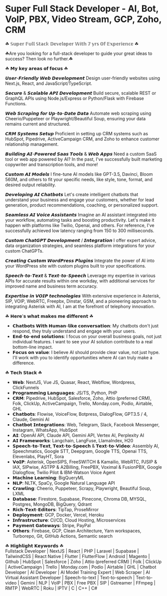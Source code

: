 <h1>Super Full Stack Developer - AI, Bot, VoIP, PBX, Video Stream, GCP, Zoho, CRM </h1>

☘ 𝕊𝕦𝕡𝕖𝕣 𝔽𝕦𝕝𝕝 𝕊𝕥𝕒𝕔𝕜 𝔻𝕖𝕧𝕖𝕝𝕠𝕡𝕖𝕣 𝕎𝕚𝕥𝕙 𝟟 𝕪𝕣𝕤 𝕆𝕗 𝔼𝕩𝕡𝕖𝕣𝕚𝕖𝕟𝕔𝕖 ☘

☘Are you looking for a full-stack developer to guide your great ideas to success? Then look no further.☘

☘ 𝗠𝘆 𝗸𝗲𝘆 𝗮𝗿𝗲𝗮𝘀 𝗼𝗳 𝗳𝗼𝗰𝘂𝘀 ☘

𝙐𝙨𝙚𝙧-𝙁𝙧𝙞𝙚𝙣𝙙𝙡𝙮 𝙒𝙚𝙗 𝘿𝙚𝙫𝙚𝙡𝙤𝙥𝙢𝙚𝙣𝙩
Design user-friendly websites using Next.js, React, and JavaScript/TypeScript.

𝙎𝙚𝙘𝙪𝙧𝙚 & 𝙎𝙘𝙖𝙡𝙖𝙗𝙡𝙚 𝘼𝙋𝙄 𝘿𝙚𝙫𝙚𝙡𝙤𝙥𝙢𝙚𝙣𝙩
Build secure, scalable REST or GraphQL APIs using Node.js/Express or Python/Flask with Firebase Functions.

𝙒𝙚𝙗 𝙎𝙘𝙧𝙖𝙥𝙞𝙣𝙜 𝙛𝙤𝙧 𝙐𝙥-𝙩𝙤-𝘿𝙖𝙩𝙚 𝘿𝙖𝙩𝙖
Automate web scraping using Cheerio/Puppeteer or Playwright/Beautiful Soup, ensuring your data remains current and structured.

𝘾𝙍𝙈 𝙎𝙮𝙨𝙩𝙚𝙢𝙨 𝙎𝙚𝙩𝙪𝙥
Proficient in setting up CRM systems such as HubSpot, Pipedrive, ActiveCampaign CRM, and Zoho to enhance customer relationship management.

𝘽𝙪𝙞𝙡𝙙𝙞𝙣𝙜 𝘼𝙄-𝙋𝙤𝙬𝙚𝙧𝙚𝙙 𝙎𝙖𝙖𝙨 𝙏𝙤𝙤𝙡𝙨 & 𝙒𝙚𝙗 𝘼𝙥𝙥𝙨
Need a custom SaaS tool or web app powered by AI? In the past, I've successfully built marketing copywriter and transcription tools, and more!

𝘾𝙪𝙨𝙩𝙤𝙢 𝘼𝙄 𝙈𝙤𝙙𝙚𝙡𝙨
I fine-tune AI models like GPT-3.5, Davinci, Bloom 560M, and others to fit your specific needs, like style, tone, format, and desired output reliability.

𝘿𝙚𝙫𝙚𝙡𝙤𝙥𝙞𝙣𝙜 𝘼𝙄 𝘾𝙝𝙖𝙩𝙗𝙤𝙩𝙨
Let's create intelligent chatbots that understand your business and engage your customers, whether for lead generation, product recommendations, coaching, or personalized support.

𝙎𝙚𝙖𝙢𝙡𝙚𝙨𝙨 𝘼𝙄 𝙑𝙤𝙞𝙘𝙚 𝘼𝙨𝙨𝙞𝙨𝙩𝙖𝙣𝙩𝙨
Imagine an AI assistant integrated into your workflow, automating tasks and boosting productivity. Let's make it happen with platforms like Twilio, Openai, and others. For reference, I've successfully achieved low latency ranging from 150 to 300 milliseconds.

𝘾𝙪𝙨𝙩𝙤𝙢 𝘾𝙝𝙖𝙩𝙂𝙋𝙏 𝘿𝙚𝙫𝙚𝙡𝙤𝙥𝙢𝙚𝙣𝙩 / 𝙄𝙣𝙩𝙚𝙜𝙧𝙖𝙩𝙞𝙤𝙣
I offer expert advice, data organization strategies, and seamless platform integrations for your custom ChatGPTs.

𝘾𝙧𝙚𝙖𝙩𝙞𝙣𝙜 𝘾𝙪𝙨𝙩𝙤𝙢 𝙒𝙤𝙧𝙙𝙋𝙧𝙚𝙨𝙨 𝙋𝙡𝙪𝙜𝙞𝙣𝙨
Integrate the power of AI into your WordPress site with custom plugins built to your specifications.

𝙎𝙥𝙚𝙚𝙘𝙝-𝙩𝙤-𝙏𝙚𝙭𝙩 & 𝙏𝙚𝙭𝙩-𝙩𝙤-𝙎𝙥𝙚𝙚𝙘𝙝
Leverage my expertise in various APIs for accurate results within one workday, with additional services for improved name and business term accuracy.

𝙀𝙭𝙥𝙚𝙧𝙩𝙞𝙨𝙚 𝙞𝙣 𝙑𝙊𝙄𝙋 𝙩𝙚𝙘𝙝𝙣𝙤𝙡𝙤𝙜𝙞𝙚𝙨
With extensive experience in Asterisk, SIP, VOIP, WebRTC, Freepbx, Dinstar, GSM, and a pioneering approach to integrating Asterisk with AI, I am at the forefront of telephony innovation.

☘ 𝗛𝗲𝗿𝗲'𝘀 𝘄𝗵𝗮𝘁 𝗺𝗮𝗸𝗲𝘀 𝗺𝗲 𝗱𝗶𝗳𝗳𝗲𝗿𝗲𝗻𝘁 ☘
- 𝗖𝗵𝗮𝘁𝗯𝗼𝘁𝘀 𝗪𝗶𝘁𝗵 𝗛𝘂𝗺𝗮𝗻-𝗹𝗶𝗸𝗲 𝗰𝗼𝗻𝘃𝗲𝗿𝘀𝗮𝘁𝗶𝗼𝗻: My chatbots don't just respond, they truly understand and engage with your users.
- 𝗘𝗻𝗱-𝘁𝗼-𝗲𝗻𝗱 𝘀𝗼𝗹𝘂𝘁𝗶𝗼𝗻𝘀: I focus on your overall business goals, not just individual features. I want to see your AI solution contribute to a real bottom-line impact.
- 𝗙𝗼𝗰𝘂𝘀 𝗼𝗻 𝘃𝗮𝗹𝘂𝗲: I believe AI should provide clear value, not just hype. I'll work with you to identify opportunities where AI can truly make a difference.

☘ 𝗧𝗲𝗰𝗵 𝗦𝘁𝗮𝗰𝗸 ☘
- 𝗪𝗲𝗯: NextJS, Vue JS, Quasar, React, Webflow, Wordpress, ClickFunnels
- 𝗣𝗿𝗼𝗴𝗿𝗮𝗺𝗺𝗶𝗻𝗴 𝗟𝗮𝗻𝗴𝘂𝗮𝗴𝗲𝘀: JS/TS, Python, PHP
- 𝗖𝗥𝗠: Pipedrive, HubSpot, Salesforce, Zoho, Attio (preferred CRM), Folk, ClickUp, ActiveCampaign, Trello, Monday.com, Podio, Airtable, GHL
- 𝗖𝗵𝗮𝘁𝗯𝗼𝘁𝘀: Flowise, VoiceFlow, Botpress, DialogFlow, GPT3.5 / 4, Claude, Gemini AI
- 𝗖𝗵𝗮𝘁𝗯𝗼𝘁 𝗜𝗻𝘁𝗲𝗴𝗿𝗮𝘁𝗶𝗼𝗻𝘀: Web, Telegram, Slack, Facebook Messenger, Instagram, WhatsApp, HubSpot
- 𝗔𝗜: OpenAI API, Claude API, Gemini API, Vertex AI, Perplexity AI
- 𝗔𝗜 𝗙𝗿𝗮𝗺𝗲𝘄𝗼𝗿𝗸𝘀: Langchain, LangFuse, LlamaIndex, H20
- 𝗦𝗽𝗲𝗲𝗰𝗵-𝘁𝗼-𝗧𝗲𝘅𝘁, 𝗧𝗲𝘅𝘁-𝘁𝗼-𝗦𝗽𝗲𝗲𝗰𝗵 & 𝗧𝗲𝘅𝘁-𝘁𝗼-𝗩𝗶𝗱𝗲𝗼: Assembly AI, Speechmatics, Google STT, Deepgram, Google TTS, Openai TTS, Elevenlabs, PlayHT, Sora
- 𝗩𝗼𝗜𝗣: Asterisk, OpenSIPS, FreeSWITCH & Kamailio, WebRTC, PJSIP & IAX, SIPwise, ASTPP & A2Billing, FreePBX, Voximal & FusionPBX, Google Dialogflow, Twilio Pilot & IBM-Watson Voice Agent
- 𝗠𝗮𝗰𝗵𝗶𝗻𝗲 𝗟𝗲𝗮𝗿𝗻𝗶𝗻𝗴: BigQueryML
- 𝗡𝗟𝗣: NLTK, SpaCy, Google Natural Language API
- 𝗖𝗿𝗮𝘄𝗹𝗶𝗻𝗴: Cheerio, Puppeteer, Scrapy, Playwright, Beautiful Soup, LXML
- 𝗗𝗮𝘁𝗮𝗯𝗮𝘀𝗲: Firestore, Supabase, Pinecone, Chroma DB, MYSQL, Postgres, MongoDB, BigQuery, Qdrant
- 𝗥𝗶𝗰𝗵-𝗧𝗲𝘅𝘁-𝗘𝗱𝗶𝘁𝗼𝗿𝘀: TipTap, ProseMirror
- 𝗗𝗲𝗽𝗹𝗼𝘆𝗺𝗲𝗻𝘁: GCP, Docker, Vercel, Heroku
- 𝗜𝗻𝗳𝗿𝗮𝘀𝘁𝗿𝘂𝗰𝘁𝘂𝗿𝗲: CI/CD, Cloud Hosting, Microservices
- 𝗣𝗮𝘆𝗺𝗲𝗻𝘁 𝗚𝗮𝘁𝗲𝘄𝗮𝘆𝘀: Stripe, PayPal
- 𝗢𝘁𝗵𝗲𝗿𝘀: Firebase, GCP, Clean Architecture, Yarn workspaces, Turborepo, Git, GitHub Actions, Semantic search

☘ 𝗛𝗶𝗴𝗵𝗹𝗶𝗴𝗵𝘁 𝗞𝗲𝘆𝘄𝗼𝗿𝗱𝘀 ☘ <br/>
Fullstack Developer | NextJS | React | PHP | Laravel | Supabase | TailwindCSS | React Native | Flutter | FlutterFlow | Android | Magento | Github | HubSpot | Salesforce | Zoho | Attio (preferred CRM) | Folk | ClickUp | ActiveCampaign | Trello | Monday.com | Podio | Airtable | GHL | Chatbot Developer | AI Developer | AI Model Training Expert | Web Scraper | AI Virtual Assistant Developer | Speech-to-text | Text-to-speech | Text-to-video | Gemini | NLP | VoIP | PBX | Free PBX | SIP | Gstreamer | FFmpeg | RMTP | WebRTC | Roku | IPTV | C | C++ | C#
